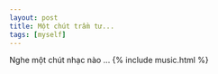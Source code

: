 ```yaml
---
layout: post
title: Một chút trầm tư...
tags: [myself]
---
```

Nghe một chút nhạc nào ...
{% include music.html %}